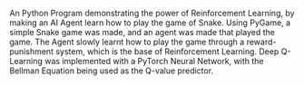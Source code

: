 An Python Program demonstrating the power of Reinforcement Learning, by making an AI Agent learn how to play the game of Snake. Using PyGame, a simple Snake game was made, and an agent was made that played the game. The Agent slowly learnt how to play the game through a reward-punishment system, which is the base of Reinforcement Learning. Deep Q-Learning was implemented with a PyTorch Neural Network, with the Bellman Equation being used as the Q-value predictor. 
